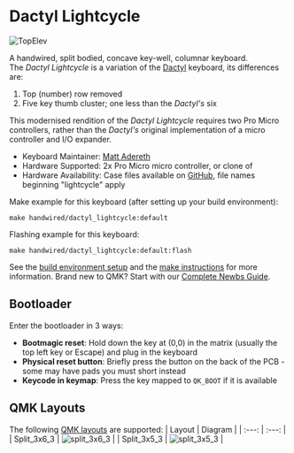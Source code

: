 # Dactyl Lightcycle

![TopElev](https://i.imgur.com/MwPhTrCh.jpg)

A handwired, split bodied, concave key-well, columnar keyboard.  
The *Dactyl Lightcycle* is a variation of the [Dactyl](/keyboards/handwired/dactyl/) keyboard, its differences are:
1. Top (number) row removed
2. Five key thumb cluster; one less than the *Dactyl's* six

This modernised rendition of the *Dactyl Lightcycle* requires two Pro Micro controllers, rather than the *Dactyl's* original implementation of a micro controller and I/O expander.

* Keyboard Maintainer: [Matt Adereth](https://github.com/adereth/)
* Hardware Supported: 2x Pro Micro micro controller, or clone of
* Hardware Availability: Case files available on [GitHub](https://github.com/adereth/dactyl-keyboard), file names beginning "lightcycle" apply

Make example for this keyboard (after setting up your build environment):

    make handwired/dactyl_lightcycle:default

Flashing example for this keyboard:

    make handwired/dactyl_lightcycle:default:flash

See the [build environment setup](https://docs.qmk.fm/#/getting_started_build_tools) and the [make instructions](https://docs.qmk.fm/#/getting_started_make_guide) for more information. Brand new to QMK? Start with our [Complete Newbs Guide](https://docs.qmk.fm/#/newbs).

## Bootloader

Enter the bootloader in 3 ways:

* **Bootmagic reset**: Hold down the key at (0,0) in the matrix (usually the top left key or Escape) and plug in the keyboard
* **Physical reset button**: Briefly press the button on the back of the PCB - some may have pads you must short instead
* **Keycode in keymap**: Press the key mapped to `QK_BOOT` if it is available

## QMK Layouts

The following [QMK layouts](/layouts/) are supported:
| Layout | Diagram |
| :---: | :---: |
| Split_3x6_3 | ![split_3x6_3](https://i.imgur.com/xBVDsqE.jpg) |
| Split_3x5_3 | ![split_3x5_3](https://i.imgur.com/nc0dbH1.jpg) |
